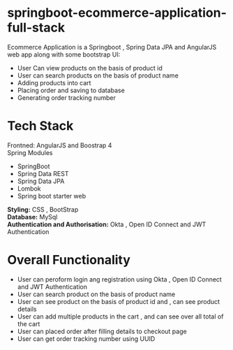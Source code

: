 # springboot-ecommerce-application-full-stack
Ecommerce Application is a Springboot , Spring Data JPA and AngularJS web app along with some bootstrap UI:
* User Can view products on the basis of product id
* User can search products on the basis of product name
* Adding products into cart
* Placing order and saving to database
* Generating order tracking number
# Tech Stack
Frontned: AngularJS and Boostrap 4 <br>
Spring Modules

* SpringBoot
* Spring Data REST
* Spring Data JPA
* Lombok
* Spring boot starter web

<strong>Styling:</strong> CSS , BootStrap <br>
<strong>Database:</strong> MySql <br>
<strong>Authentication and Authorisation:</strong> Okta , Open ID Connect and JWT Authentication

# Overall Functionality
* User can peroform login ang registration using Okta , Open ID Connect and JWT Authentication
* User can search product on the basis of product name
* User can see product on the basis of product id and , can see product details
* User can add multiple products in the cart , and can see over all total of the cart
* User can placed order after filling details to checkout page
* User can get order tracking number using UUID
